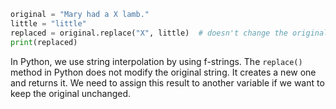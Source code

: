 ```python
original = "Mary had a X lamb."
little = "little"
replaced = original.replace("X", little)  # doesn't change the original string
print(replaced)
```
In Python, we use string interpolation by using f-strings. The `replace()` method in Python does not modify the original string. It creates a new one and returns it. We need to assign this result to another variable if we want to keep the original unchanged.

